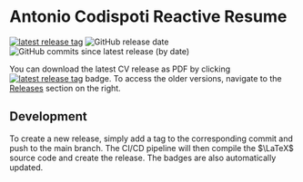 # Antonio Codispoti Reactive Resume

[![latest release tag](https://img.shields.io/github/v/tag/acodispoti/resume?label=download%20pdf)](https://github.com/acodispoti/resume/releases/latest/download/main.pdf)
![GitHub release date](https://img.shields.io/github/release-date/acodispoti/resume)
![GitHub commits since latest release (by date)](https://img.shields.io/github/commits-since/acodispoti/resume/latest)

You can download the latest CV release as PDF by clicking
[![latest release tag](https://img.shields.io/github/v/tag/acodispoti/resume?label=download%20pdf)](https://github.com/acodispoti/resume/releases/latest/download/main.pdf)
badge. To access the older versions, navigate to the [Releases](https://github.com/acodispoti/resume/releases) section on the right.

## Development

To create a new release, simply add a tag to the corresponding commit and push to the main branch.
The CI/CD pipeline will then compile the $\LaTeX$ source code and create the release.
The badges are also automatically updated.
